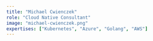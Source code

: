 ```yaml
---
title: "Michael Cwienczek"
role: "Cloud Native Consultant"
image: "michael-cwienczek.png"
expertises: ["Kubernetes", "Azure", "Golang", "AWS"]
---
```

